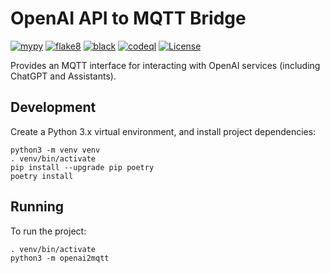 # OpenAI API to MQTT Bridge

[![mypy](https://github.com/jinglemansweep/openai2mqtt/actions/workflows/mypy.yml/badge.svg)](https://github.com/jinglemansweep/openai2mqtt/actions/workflows/mypy.yml) [![flake8](https://github.com/jinglemansweep/openai2mqtt/actions/workflows/flake8.yml/badge.svg)](https://github.com/jinglemansweep/openai2mqtt/actions/workflows/flake8.yml) [![black](https://github.com/jinglemansweep/openai2mqtt/actions/workflows/black.yml/badge.svg)](https://github.com/jinglemansweep/openai2mqtt/actions/workflows/black.yml) [![codeql](https://github.com/jinglemansweep/openai2mqtt/actions/workflows/codeql.yml/badge.svg)](https://github.com/jinglemansweep/openai2mqtt/actions/workflows/codeql.yml) [![License](https://img.shields.io/badge/License-Apache_2.0-blue.svg)](https://opensource.org/licenses/Apache-2.0)

Provides an MQTT interface for interacting with OpenAI services (including ChatGPT and Assistants).

## Development

Create a Python 3.x virtual environment, and install project dependencies:

    python3 -m venv venv
    . venv/bin/activate
    pip install --upgrade pip poetry
    poetry install

## Running

To run the project:

    . venv/bin/activate
    python3 -m openai2mqtt
